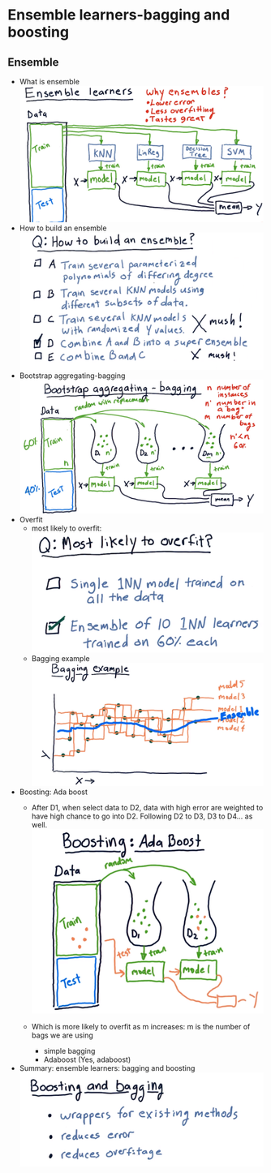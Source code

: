 # Ensemble learners-bagging and boosting
## Ensemble
- What is ensemble
    ![ensemble](https://raw.githubusercontent.com/suereey/ML4T_summer_study/main/03_screenshot/17_EnsembleLearner.PNG)
- How to build an ensemble
    ![buildensemble](https://raw.githubusercontent.com/suereey/ML4T_summer_study/main/03_screenshot/18_EnsembleLearner.PNG)
- Bootstrap aggregating-bagging
    ![bootstrap](https://raw.githubusercontent.com/suereey/ML4T_summer_study/main/03_screenshot/19_Bootstrap.PNG)
- Overfit
    - most likely to overfit:
    ![overfit](https://raw.githubusercontent.com/suereey/ML4T_summer_study/main/03_screenshot/20_ensembleOverfit.PNG)
    - Bagging example
    ![baggingexample](https://raw.githubusercontent.com/suereey/ML4T_summer_study/main/03_screenshot/21_ensembleOverfit.PNG)
- Boosting: Ada boost
    - After D1, when select data to D2, data with high error are weighted to have high chance to go into D2. Following D2 to D3, D3 to D4... as well.
    ![adaboost](https://raw.githubusercontent.com/suereey/ML4T_summer_study/main/03_screenshot/22_Adaboost.PNG)
    - Which is more likely to overfit as m increases: m is the number of bags we are using

        - simple bagging
        - Adaboost (Yes, adaboost)
- Summary: ensemble learners: bagging and boosting
    ![SUMMARY](https://raw.githubusercontent.com/suereey/ML4T_summer_study/main/03_screenshot/23_boostsummary.PNG)



